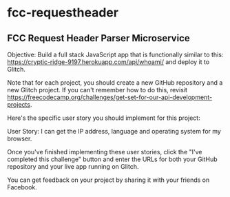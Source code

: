# fcc-requestheader
FCC Request Header Parser Microservice 
-------------------------------------------

Objective: Build a full stack JavaScript app that is functionally similar to this: https://cryptic-ridge-9197.herokuapp.com/api/whoami/ and deploy it to Glitch.

Note that for each project, you should create a new GitHub repository and a new Glitch project. If you can't remember how to do this, revisit https://freecodecamp.org/challenges/get-set-for-our-api-development-projects.

Here's the specific user story you should implement for this project:

User Story: I can get the IP address, language and operating system for my browser.

Once you've finished implementing these user stories, click the "I've completed this challenge" button and enter the URLs for both your GitHub repository and your live app running on Glitch.

You can get feedback on your project by sharing it with your friends on Facebook.
